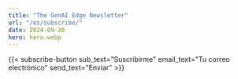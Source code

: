 ```yaml
---
title: "The GenAI Edge Newsletter"
url: "/es/subscribe/"
date: 2024-09-30
hero: hero.webp 
---
```

{{< subscribe-button sub_text="Suscribirme" email_text="Tu correo electrónico" send_text="Enviar" >}}  
